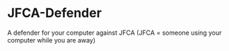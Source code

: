 # JFCA-Defender
A defender for your computer against JFCA (JFCA = someone using your computer while you are away)
